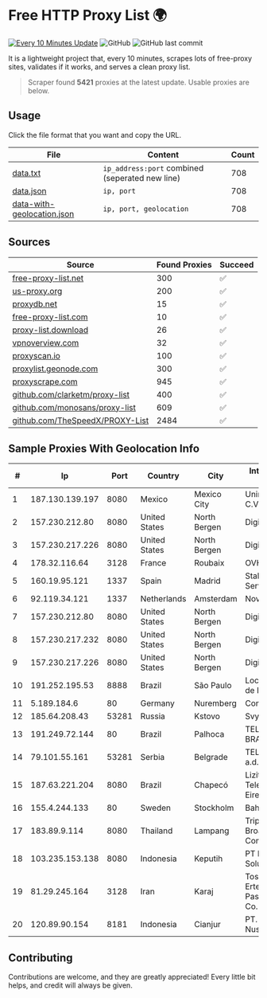 
# Free HTTP Proxy List 🌍

[![Every 10 Minutes Update](https://github.com/mertguvencli/http-proxy-list/actions/workflows/main.yml/badge.svg?branch=main)](https://github.com/mertguvencli/http-proxy-list/actions/workflows/main.yml)
![GitHub](https://img.shields.io/github/license/mertguvencli/http-proxy-list)
![GitHub last commit](https://img.shields.io/github/last-commit/mertguvencli/http-proxy-list)

It is a lightweight project that, every 10 minutes, scrapes lots of free-proxy sites, validates if it works, and serves a clean proxy list.


> Scraper found **5421** proxies at the latest update. Usable proxies are below.

## Usage

Click the file format that you want and copy the URL.


|File|Content|Count|
|----|-------|-----|
|[data.txt](https://raw.githubusercontent.com/mertguvencli/http-proxy-list/main/proxy-list/data.txt)|`ip_address:port` combined (seperated new line)|708|
|[data.json](https://raw.githubusercontent.com/mertguvencli/http-proxy-list/main/proxy-list/data.json)|`ip, port`|708|
|[data-with-geolocation.json](https://raw.githubusercontent.com/mertguvencli/http-proxy-list/main/proxy-list/data-with-geolocation.json)|`ip, port, geolocation`|708|

## Sources

|Source|Found Proxies|Succeed|
|------|-------------|-------|
|[free-proxy-list.net](https://free-proxy-list.net)|300|✅|
|[us-proxy.org](https://www.us-proxy.org)|200|✅|
|[proxydb.net](http://proxydb.net)|15|✅|
|[free-proxy-list.com](https://free-proxy-list.com/?page=&port=&type%5B%5D=http&type%5B%5D=https&up_time=0&search=Search)|10|✅|
|[proxy-list.download](https://www.proxy-list.download/HTTP)|26|✅|
|[vpnoverview.com](https://vpnoverview.com/privacy/anonymous-browsing/free-proxy-servers)|32|✅|
|[proxyscan.io](https://www.proxyscan.io)|100|✅|
|[proxylist.geonode.com](https://proxylist.geonode.com/api/proxy-list?limit=300&page=1&sort_by=lastChecked&sort_type=desc&protocols=http,https)|300|✅|
|[proxyscrape.com](https://api.proxyscrape.com/v2/?request=displayproxies&protocol=http&timeout=10000&country=all&ssl=all&anonymity=all)|945|✅|
|[github.com/clarketm/proxy-list](https://raw.githubusercontent.com/clarketm/proxy-list/master/proxy-list-raw.txt)|400|✅|
|[github.com/monosans/proxy-list](https://raw.githubusercontent.com/monosans/proxy-list/main/proxies/http.txt)|609|✅|
|[github.com/TheSpeedX/PROXY-List](https://raw.githubusercontent.com/TheSpeedX/PROXY-List/master/http.txt)|2484|✅|


## Sample Proxies With Geolocation Info

|#|Ip|Port|Country|City|Internet Service Provider|
|-|--|----|-------|----|-------------------------|
|1|187.130.139.197|8080|Mexico|Mexico City|Uninet S.A. de C.V.|
|2|157.230.212.80|8080|United States|North Bergen|DigitalOcean, LLC|
|3|157.230.217.226|8080|United States|North Bergen|DigitalOcean, LLC|
|4|178.32.116.64|3128|France|Roubaix|OVH SAS|
|5|160.19.95.121|1337|Spain|Madrid|Stallion Network Services Limited|
|6|92.119.34.121|1337|Netherlands|Amsterdam|NovoServe B.V.|
|7|157.230.212.80|8080|United States|North Bergen|DigitalOcean, LLC|
|8|157.230.217.232|8080|United States|North Bergen|DigitalOcean, LLC|
|9|157.230.217.226|8080|United States|North Bergen|DigitalOcean, LLC|
|10|191.252.195.53|8888|Brazil|São Paulo|Locaweb Serviços de Internet S/A|
|11|5.189.184.6|80|Germany|Nuremberg|Contabo GmbH|
|12|185.64.208.43|53281|Russia|Kstovo|Svyazist LLC|
|13|191.249.72.144|80|Brazil|Palhoca|TELEFÔNICA BRASIL S.A|
|14|79.101.55.161|53281|Serbia|Belgrade|TELEKOM SRBIJA a.d.|
|15|187.63.221.204|8080|Brazil|Chapecó|Lizitec Telecomunicações Eireli|
|16|155.4.244.133|80|Sweden|Stockholm|Bahnhof AB|
|17|183.89.9.114|8080|Thailand|Lampang|Triple T Broadband Public Company Limited|
|18|103.235.153.138|8080|Indonesia|Keputih|PT Maxindo Mitra Solusi|
|19|81.29.245.164|3128|Iran|Karaj|Tose'h Fanavari Ertebabat Pasargad Arian Co. PJS|
|20|120.89.90.154|8181|Indonesia|Cianjur|PT. Java Digital Nusantara|



## Contributing

Contributions are welcome, and they are greatly appreciated! Every
little bit helps, and credit will always be given.

